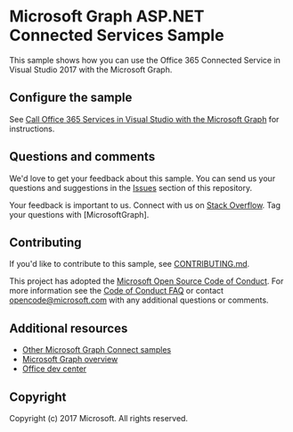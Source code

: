 # Microsoft Graph ASP.NET Connected Services Sample

This sample shows how you can use the Office 365 Connected Service in Visual Studio 2017 with the Microsoft Graph.

## Configure the sample

See [Call Office 365 Services in Visual Studio with the Microsoft Graph](https://developer.microsoft.com/en-us/graph/get-started/office-365-connected-services) for instructions.


## Questions and comments

We'd love to get your feedback about this sample. You can send us your questions and suggestions in the [Issues](https://github.com/microsoftgraph/aspnet-connect-sample/issues) section of this repository.

Your feedback is important to us. Connect with us on [Stack Overflow](http://stackoverflow.com/questions/tagged/microsoftgraph). Tag your questions with [MicrosoftGraph].

## Contributing ##

If you'd like to contribute to this sample, see [CONTRIBUTING.md](CONTRIBUTING.md).

This project has adopted the [Microsoft Open Source Code of Conduct](https://opensource.microsoft.com/codeofconduct/). For more information see the [Code of Conduct FAQ](https://opensource.microsoft.com/codeofconduct/faq/) or contact [opencode@microsoft.com](mailto:opencode@microsoft.com) with any additional questions or comments.

## Additional resources

- [Other Microsoft Graph Connect samples](https://github.com/MicrosoftGraph?utf8=%E2%9C%93&query=-Connect)
- [Microsoft Graph overview](https://developer.microsoft.com/graph)
- [Office dev center](https://dev.office.com/)

## Copyright
Copyright (c) 2017 Microsoft. All rights reserved.



